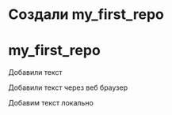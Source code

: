 ﻿# Создали my_first_repo
# my_first_repo

Добавили текст

Добавили текст через веб браузер

Добавим текст локально
